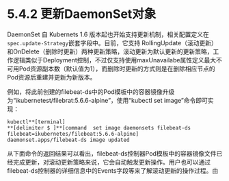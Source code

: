 # 5.4.2 更新DaemonSet对象

DaemonSet 自 Kubernets 1.6 版本起也开始支持更新机制，相关配置定义在`spec.update-Strategy`嵌套字段中。目前，它支持 RollingUpdate（滚动更新）和OnDelete（删除时更新）两种更新策略，滚动更新为默认更新的更新策略，工作逻辑类似于Deployment控制，不过仅支持使用maxUnavailabe属性定义最大不可用Pod资源副本数（默认值为1），而删除时更新的方式则是在删除相应节点的Pod资源后重建并更新为新版本。

例如，将此前创建的filebeat-ds中的Pod模板中的容器镜像升级为“ikubernetest/filebrat:5.6.6-alpine”，使用“kubectl set image”命令即可实现：

```
kubectl**[terminal]
**[delimiter $ ]**[command  set image daemonsets filebeat-ds filebeat=ikubernetes/filebeat:5.6.6-alpine]
daemonset.apps/filebeat-ds image updated
```

从下面命令的返回结果可以看出，filebeat-ds控制器Pod模板中的容器镜像文件已经完成更新，对滚动更新策略来说，它会自动触发更新操作。用户也可以通过filebeat-ds控制器的详细信息中的Events字段等来了解滚动更新的操作过程。由